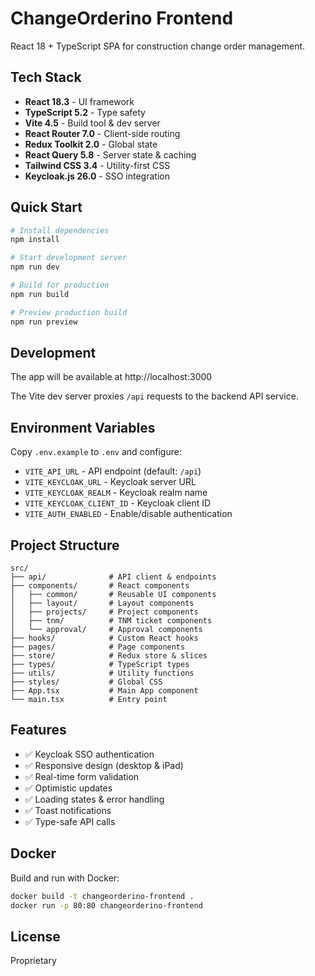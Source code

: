 # ChangeOrderino Frontend

React 18 + TypeScript SPA for construction change order management.

## Tech Stack

- **React 18.3** - UI framework
- **TypeScript 5.2** - Type safety
- **Vite 4.5** - Build tool & dev server
- **React Router 7.0** - Client-side routing
- **Redux Toolkit 2.0** - Global state
- **React Query 5.8** - Server state & caching
- **Tailwind CSS 3.4** - Utility-first CSS
- **Keycloak.js 26.0** - SSO integration

## Quick Start

```bash
# Install dependencies
npm install

# Start development server
npm run dev

# Build for production
npm run build

# Preview production build
npm run preview
```

## Development

The app will be available at http://localhost:3000

The Vite dev server proxies `/api` requests to the backend API service.

## Environment Variables

Copy `.env.example` to `.env` and configure:

- `VITE_API_URL` - API endpoint (default: `/api`)
- `VITE_KEYCLOAK_URL` - Keycloak server URL
- `VITE_KEYCLOAK_REALM` - Keycloak realm name
- `VITE_KEYCLOAK_CLIENT_ID` - Keycloak client ID
- `VITE_AUTH_ENABLED` - Enable/disable authentication

## Project Structure

```
src/
├── api/              # API client & endpoints
├── components/       # React components
│   ├── common/       # Reusable UI components
│   ├── layout/       # Layout components
│   ├── projects/     # Project components
│   ├── tnm/          # TNM ticket components
│   └── approval/     # Approval components
├── hooks/            # Custom React hooks
├── pages/            # Page components
├── store/            # Redux store & slices
├── types/            # TypeScript types
├── utils/            # Utility functions
├── styles/           # Global CSS
├── App.tsx           # Main App component
└── main.tsx          # Entry point
```

## Features

- ✅ Keycloak SSO authentication
- ✅ Responsive design (desktop & iPad)
- ✅ Real-time form validation
- ✅ Optimistic updates
- ✅ Loading states & error handling
- ✅ Toast notifications
- ✅ Type-safe API calls

## Docker

Build and run with Docker:

```bash
docker build -t changeorderino-frontend .
docker run -p 80:80 changeorderino-frontend
```

## License

Proprietary
